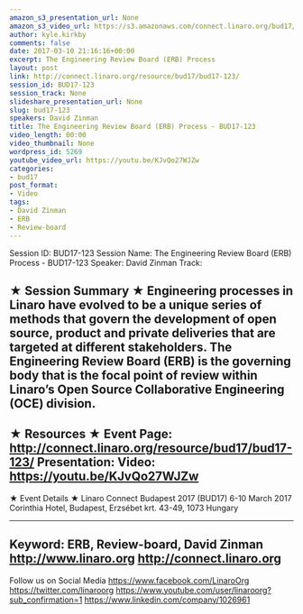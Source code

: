 ```yaml
---
amazon_s3_presentation_url: None
amazon_s3_video_url: https://s3.amazonaws.com/connect.linaro.org/bud17/Videos/Monday/BUD17-123%20The%20Engineering%20Review%20Board.mp4
author: kyle.kirkby
comments: false
date: 2017-03-10 21:16:16+00:00
excerpt: The Engineering Review Board (ERB) Process
layout: post
link: http://connect.linaro.org/resource/bud17/bud17-123/
session_id: BUD17-123
session_track: None
slideshare_presentation_url: None
slug: bud17-123
speakers: David Zinman
title: The Engineering Review Board (ERB) Process - BUD17-123
video_length: 00:00
video_thumbnail: None
wordpress_id: 5269
youtube_video_url: https://youtu.be/KJvQo27WJZw
categories:
- bud17
post_format:
- Video
tags:
- David Zinman
- ERB
- Review-board
---
```


Session ID: BUD17-123
Session Name: The Engineering Review Board (ERB) Process - BUD17-123
Speaker: David Zinman
Track:


★ Session Summary ★
Engineering processes in Linaro have evolved to be a unique series of methods that govern the development of open source, product and private deliveries that are targeted at different stakeholders. The Engineering Review Board (ERB) is the governing body that is the focal point of review within Linaro’s Open Source Collaborative Engineering (OCE) division.
---------------------------------------------------
★ Resources ★
Event Page: http://connect.linaro.org/resource/bud17/bud17-123/
Presentation:
Video: https://youtu.be/KJvQo27WJZw
---------------------------------------------------

★ Event Details ★
Linaro Connect Budapest 2017 (BUD17)
6-10 March 2017
Corinthia Hotel, Budapest,
Erzsébet krt. 43-49,
1073 Hungary

---------------------------------------------------
Keyword: ERB, Review-board, David Zinman
http://www.linaro.org
http://connect.linaro.org
---------------------------------------------------
Follow us on Social Media
https://www.facebook.com/LinaroOrg
https://twitter.com/linaroorg
https://www.youtube.com/user/linaroorg?sub_confirmation=1
https://www.linkedin.com/company/1026961

